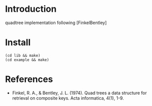 # Introduction

quadtree implementation following [FinkelBentley]

# Install

    (cd lib && make)
    (cd example && make)

# References

- Finkel, R. A., & Bentley, J. L. (1974). Quad trees a data
structure for retrieval on composite keys. Acta informatica, 4(1),
1-9.
